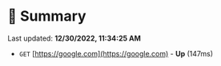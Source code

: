 # 📖 Summary
Last updated: **12/30/2022, 11:34:25 AM**

- `GET` [https://google.com](https://google.com) - **Up** (147ms)
